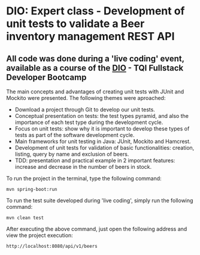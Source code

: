 # DIO: Expert class - Development of unit tests to validate a Beer inventory management REST API

## All code was done during a 'live coding' event, available as a course of the [DIO](https://www.dio.me/) - TQI Fullstack Developer Bootcamp

The main concepts and advantages of creating unit tests with JUnit and Mockito were presented.
The following themes were aproached:

- Download a project through Git to develop our unit tests.
- Conceptual presentation on tests: the test types pyramid, and also the importance of each test type during the development cycle.
- Focus on unit tests: show why it is important to develop these types of tests as part of the software development cycle.
- Main frameworks for unit testing in Java: JUnit, Mockito and Hamcrest.
- Development of unit tests for validation of basic functionalities: creation, listing, query by name and exclusion of beers.
- TDD: presentation and practical example in 2 important features: increase and decrease in the number of beers in stock.

To run the project in the terminal, type the following command:

```shell script
mvn spring-boot:run
```

To run the test suite developed during 'live coding', simply run the following command:

```shell script
mvn clean test
```

After executing the above command, just open the following address and view the project execution:

```browser link
http://localhost:8080/api/v1/beers
```
